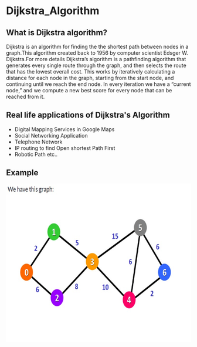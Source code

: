 # Dijkstra_Algorithm
## What is Dijkstra algorithm?
Dijkstra is an algorithm for finding the the shortest path between nodes in a graph.This algorithm created back to 1956 by computer scientist Edsger W. Dijkstra.For more details Dijkstra’s algorithm is a pathfinding algorithm that generates every single route through the graph, and then selects the route that has the lowest overall cost.
This works by iteratively calculating a distance for each node in the graph, starting from the start node, and continuing until we reach the end node. In every iteration we have a “current node,” and we compute a new best score for every node that can be reached from it.

## Real life applications of Dijkstra's Algorithm

* Digital Mapping Services in Google Maps
* Social Networking Application
* Telephone Network
* IP routing to find Open shortest Path First
* Robotic Path etc..

## Example 

   <p align="center">
   <img width="690" height="430" src="https://github.com/TheodoreGisis/Dijkstra_Algorithm/blob/main/Graph/Graph.jpg" >
   </p>
   
